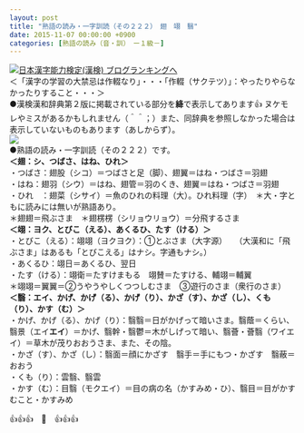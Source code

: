 ```yaml
---
layout: post
title: "熟語の読み・一字訓読（その２２２）　翅　翊　翳"
date: 2015-11-07 00:00:00 +0900
categories: [熟語の読み（音・訓）　ー１級－]
---
```


[![](/syuusyuu9701/assets/images/熟語の読み・一字訓読（その２２２）-翅-翊-翳-br_c_3028_1.gif)](http://blog.with2.net/link.php?1659096:3028 "日本漢字能力検定(漢検) ブログランキングへ")[日本漢字能力検定(漢検) ブログランキングへ](http://blog.with2.net/link.php?1659096:3028)  
＜「漢字の学習の大禁忌は作輟なり」・・・「作輟（サクテツ）」：やったりやらなかったりすること・・・＞  
●漢検漢和辞典第２版に掲載されている部分を**絳**で表示してあります👍 ヌケモレやミスがあるかもしれません（＾＾；）また、同辞典を参照しなかった場合は表示していないものもあります（あしからず）。  
![](/syuusyuu9701/assets/images/熟語の読み・一字訓読（その２２２）-翅-翊-翳-c6c38de6a941d5b750956f3647cb2ebe.jpg)  
●熟語の読み・一字訓読（その２２２）です。  
**＜翅：シ、つばさ、はね、ひれ＞**  
・つばさ：翅股（シコ）＝つばさと足（脚）、翅翼＝はね・つばさ＝羽翅  
・はね：翅羽（シウ）＝はね、翅管＝羽のくき、翅翼＝はね・つばさ＝羽翅  
・ひれ　：翅菜（シサイ）＝魚のひれの料理（大）。ひれ料理（字）　＊大・字ともに読みには無いが熟語あり。  
＊翅翅＝飛ぶさま　＊翅楞楞（シリョウリョウ）＝分飛するさま  
**＜翊：ヨク、とびこ（える）、あくるひ、たす（ける）＞**  
・とびこ（える）：翊翊（ヨクヨク）：①とぶさま（大字源）　　（大漢和に「飛ぶさま」はあるも「とびこえる」はナシ。字通もナシ。）  
・あくるひ：翊日＝あくるひ、翌日  
・たす（ける）：翊衛＝たすけまもる　翊賛＝たすける、輔翊＝輔翼  
＊翊翊＝翼翼＝②うやうやしくつつしむさま　③遊行のさま（衆行のさま）　  
**＜翳：エイ、かげ、かげ（る）、かげ（り）、かざ（す）、かざ（し）、くも（り）、かす（む）＞**  
・かげ、かげ（る）、かげ（り）：翳翳＝日がかげって暗いさま。翳蔭＝くらい、翳景（エイ**エイ**）＝かげ、翳幹・翳鬱＝木がしげって暗い、翳薈・薈翳（ワイエイ）＝草木が茂りおおうさま、また、その陰。  
・かざ（す）、かざ（し）：翳面＝顔にかざす　翳手＝手にもつ・かざす　翳蔽＝おおう  
・くも（り）：雲翳、翳雲  
・かす（む）：目翳（モクエイ）＝目の病の名（かすみめ・ひ）、翳目＝目がかすむこと・かすみめ  
  
👍👍👍　🐑　👍👍👍  
  